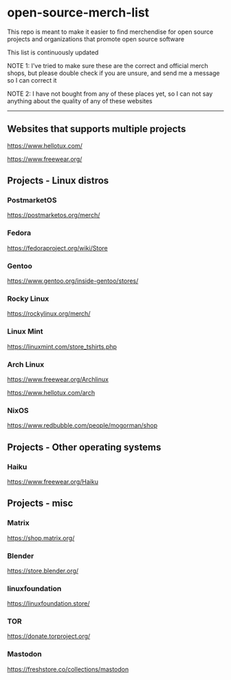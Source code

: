 # open-source-merch-list
This repo is meant to make it easier to find merchendise for open source projects and organizations that promote open source software

This list is continuously updated 

NOTE 1: I've tried to make sure these are the correct and official merch shops, but please double check if you are unsure, and send me a message so I can correct it

NOTE 2: I have not bought from any of these places yet, so I can not say anything about the quality of any of these websites

--------------------

## Websites that supports multiple projects

https://www.hellotux.com/

https://www.freewear.org/

## Projects - Linux distros

### PostmarketOS

https://postmarketos.org/merch/

### Fedora

https://fedoraproject.org/wiki/Store

### Gentoo

https://www.gentoo.org/inside-gentoo/stores/

### Rocky Linux

https://rockylinux.org/merch/

### Linux Mint

https://linuxmint.com/store_tshirts.php

### Arch Linux

https://www.freewear.org/Archlinux

https://www.hellotux.com/arch

### NixOS

https://www.redbubble.com/people/mogorman/shop

## Projects - Other operating systems

### Haiku

https://www.freewear.org/Haiku

## Projects - misc

### Matrix

https://shop.matrix.org/

### Blender

https://store.blender.org/

### linuxfoundation

https://linuxfoundation.store/

### TOR

https://donate.torproject.org/

### Mastodon

https://freshstore.co/collections/mastodon

